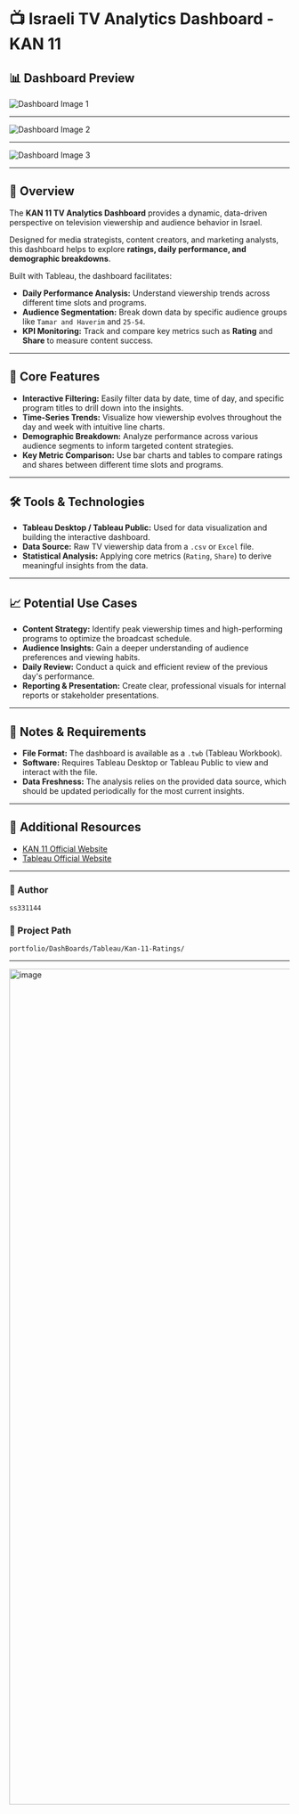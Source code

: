 # 📺 Israeli TV Analytics Dashboard - KAN 11

## 📊 Dashboard Preview

![Dashboard Image 1](https://github.com/user-attachments/assets/96006793-b026-4aef-8c25-45b2751c8eb8)

---

![Dashboard Image 2](https://github.com/user-attachments/assets/9ecbf9cb-edff-4a07-9ad8-7b099de6fdd5)

---

![Dashboard Image 3](https://github.com/user-attachments/assets/882e50e2-cc81-4923-a644-89eb151e614e)


---

## 🧠 Overview
The **KAN 11 TV Analytics Dashboard** provides a dynamic, data-driven perspective on television viewership and audience behavior in Israel.

Designed for media strategists, content creators, and marketing analysts, this dashboard helps to explore **ratings, daily performance, and demographic breakdowns**.

Built with Tableau, the dashboard facilitates:
- **Daily Performance Analysis:** Understand viewership trends across different time slots and programs.
- **Audience Segmentation:** Break down data by specific audience groups like `Tamar and Haverim` and `25-54`.
- **KPI Monitoring:** Track and compare key metrics such as **Rating** and **Share** to measure content success.

---

## 🔧 Core Features
- **Interactive Filtering:** Easily filter data by date, time of day, and specific program titles to drill down into the insights.
- **Time-Series Trends:** Visualize how viewership evolves throughout the day and week with intuitive line charts.
- **Demographic Breakdown:** Analyze performance across various audience segments to inform targeted content strategies.
- **Key Metric Comparison:** Use bar charts and tables to compare ratings and shares between different time slots and programs.

---

## 🛠️ Tools & Technologies
- **Tableau Desktop / Tableau Public:** Used for data visualization and building the interactive dashboard.
- **Data Source:** Raw TV viewership data from a `.csv` or `Excel` file.
- **Statistical Analysis:** Applying core metrics (`Rating`, `Share`) to derive meaningful insights from the data.

---

## 📈 Potential Use Cases
- **Content Strategy:** Identify peak viewership times and high-performing programs to optimize the broadcast schedule.
- **Audience Insights:** Gain a deeper understanding of audience preferences and viewing habits.
- **Daily Review:** Conduct a quick and efficient review of the previous day's performance.
- **Reporting & Presentation:** Create clear, professional visuals for internal reports or stakeholder presentations.

---

## 📌 Notes & Requirements
- **File Format:** The dashboard is available as a `.twb` (Tableau Workbook).
- **Software:** Requires Tableau Desktop or Tableau Public to view and interact with the file.
- **Data Freshness:** The analysis relies on the provided data source, which should be updated periodically for the most current insights.

---

## 🔗 Additional Resources
- [KAN 11 Official Website](https://www.kan.org.il/)
- [Tableau Official Website](https://www.tableau.com/)

---

### 👤 Author
`ss331144`

### 📂 Project Path
`portfolio/DashBoards/Tableau/Kan-11-Ratings/`

---

<img width="1500" height="1501" alt="image" src="https://github.com/user-attachments/assets/95df98d7-4bf0-45f1-9f54-72aeb325bdc6" />
